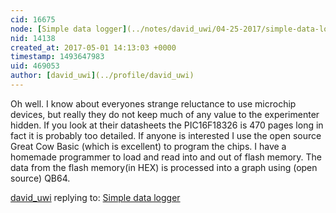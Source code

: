 ```yaml
---
cid: 16675
node: [Simple data logger](../notes/david_uwi/04-25-2017/simple-data-logger)
nid: 14138
created_at: 2017-05-01 14:13:03 +0000
timestamp: 1493647983
uid: 469053
author: [david_uwi](../profile/david_uwi)
---
```


Oh well. I know about everyones strange reluctance to use microchip devices, but really they do not keep much of any value to the experimenter hidden. If you look at their datasheets the PIC16F18326 is 470 pages long in fact it is probably too detailed.
If anyone is interested I use the open source Great Cow Basic (which is excellent) to program the chips. I have a homemade programmer to load and read into and out of flash memory.
The data from the flash memory(in HEX) is processed into a graph using (open source) QB64.

[david_uwi](../profile/david_uwi) replying to: [Simple data logger](../notes/david_uwi/04-25-2017/simple-data-logger)

